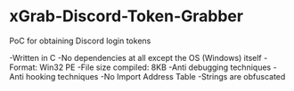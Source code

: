 # xGrab-Discord-Token-Grabber
PoC for obtaining Discord login tokens

-Written in C
-No dependencies at all except the OS (Windows) itself
-Format: Win32 PE
-File size compiled: 8KB
-Anti debugging techniques
-Anti hooking techniques
-No Import Address Table
-Strings are obfuscated

